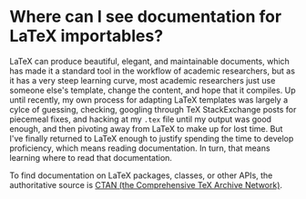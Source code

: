 # Where can I see documentation for LaTeX importables?

LaTeX can produce beautiful, elegant, and maintainable documents, which has made it a standard tool in the workflow of academic researchers, but as it has a very steep learning curve, most academic researchers just use someone else's template, change the content, and hope that it compiles. Up until recently, my own process for adapting LaTeX templates was largely a cylce of guessing, checking, googling through TeX StackExchange posts for piecemeal fixes, and hacking at my `.tex` file until my output was good enough, and then pivoting away from LaTeX to make up for lost time. But I've finally returned to LaTeX enough to justify spending the time to develop proficiency, which means reading documentation. In turn, that means learning where to read that documentation.

To find documentation on LaTeX packages, classes, or other APIs, the authoritative source is [CTAN (the Comprehensive TeX Archive Network)](https://ctan.org/).